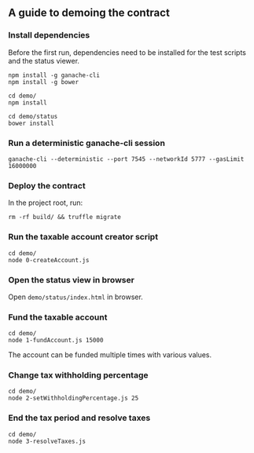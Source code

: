 ## A guide to demoing the contract

### Install dependencies

Before the first run, dependencies need to be installed for the test scripts and the status viewer.

```shell
npm install -g ganache-cli
npm install -g bower
```

```shell
cd demo/
npm install
```

```shell
cd demo/status
bower install
```

### Run a deterministic ganache-cli session

```shell
ganache-cli --deterministic --port 7545 --networkId 5777 --gasLimit 16000000
```


### Deploy the contract
In the project root, run:
```shell
rm -rf build/ && truffle migrate
```
### Run the taxable account creator script

```shell
cd demo/
node 0-createAccount.js
```

### Open the status view in browser

Open `demo/status/index.html` in browser.

### Fund the taxable account

```shell
cd demo/
node 1-fundAccount.js 15000
```
The account can be funded multiple times with various values.

### Change tax withholding percentage

```shell
cd demo/
node 2-setWithholdingPercentage.js 25
```

### End the tax period and resolve taxes

```shell
cd demo/
node 3-resolveTaxes.js
```
